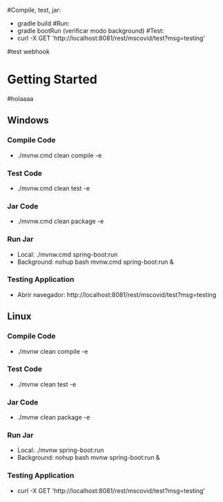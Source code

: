 #Compile, test, jar: 
* gradle build
#Run: 
* gradle bootRun (verificar modo background)
#Test: 
* curl -X GET 'http://localhost:8081/rest/mscovid/test?msg=testing'


#test webhook

# Getting Started
#holaaaa
## Windows

### Compile Code
* ./mvnw.cmd clean compile -e

### Test Code
* ./mvnw.cmd clean test -e

### Jar Code
* ./mvnw.cmd clean package -e

### Run Jar
* Local:      ./mvnw.cmd spring-boot:run 
* Background: nohup bash mvnw.cmd spring-boot:run &

### Testing Application
* Abrir navegador: http://localhost:8081/rest/mscovid/test?msg=testing

## Linux

### Compile Code
* ./mvnw clean compile -e

### Test Code
* ./mvnw clean test -e

### Jar Code
* ./mvnw clean package -e

### Run Jar
* Local:      ./mvnw spring-boot:run 
* Background: nohup bash mvnw spring-boot:run &

### Testing Application
* curl -X GET 'http://localhost:8081/rest/mscovid/test?msg=testing'
